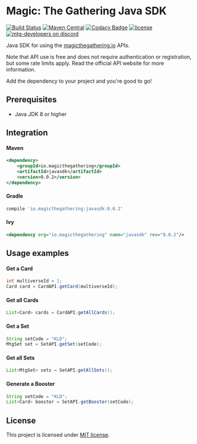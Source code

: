 Magic: The Gathering Java SDK 
===========

[![Build Status](https://travis-ci.org/MagicTheGathering/mtg-sdk-java.svg?branch=master)](https://travis-ci.org/MagicTheGathering/mtg-sdk-java)
[![Maven Central](https://maven-badges.herokuapp.com/maven-central/io.magicthegathering/javasdk/badge.svg)](https://maven-badges.herokuapp.com/maven-central/io.magicthegathering/javasdk)
[![Codacy Badge](https://api.codacy.com/project/badge/Grade/9bb4a9c574ad44138d41168ff7095633)](https://www.codacy.com/app/nyholmniklas/mtg-sdk-java?utm_source=github.com&amp;utm_medium=referral&amp;utm_content=MagicTheGathering/mtg-sdk-java&amp;utm_campaign=Badge_Grade)
[![license](https://img.shields.io/github/license/mashape/apistatus.svg)]()
[![mtg-developers on discord](https://img.shields.io/badge/discord-mtg%20developers-738bd7.svg)](https://discord.gg/qwGJNnP)

Java SDK for using the [magicthegathering.io](http://magicthegathering.io) APIs.

Note that API use is free and does not require authentication or registration, but some rate limits apply. Read the official API website for more information.

Add the dependency to your project and you're good to go! 

Prerequisites
-------
- Java JDK 8 or higher

Integration
-------

#### Maven
```xml
<dependency>
    <groupId>io.magicthegathering</groupId>
    <artifactId>javasdk</artifactId>
    <version>0.0.2</version>
</dependency>
```
#### Gradle
```gradle
compile 'io.magicthegathering:javasdk:0.0.2'
```

#### Ivy
```xml
<dependency org="io.magicthegathering" name="javasdk" rev="0.0.2"/>
```

Usage examples
-------

#### Get a Card
```java
int multiverseId = 1;
Card card = CardAPI.getCard(multiverseId);
```

#### Get all Cards
```java
List<Card> cards = CardAPI.getAllCards();
```

#### Get a Set
```java
String setCode = "KLD";
MtgSet set = SetAPI.getSet(setCode);
```

#### Get all Sets
```java
List<MtgSet> sets = SetAPI.getAllSets();
```

#### Generate a Booster
```java
String setCode = "KLD";
List<Card> booster = SetAPI.getBooster(setCode);
```

License
-------
This project is licensed under [MIT license](http://opensource.org/licenses/MIT).
